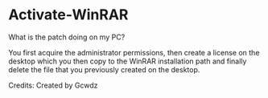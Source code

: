 # Activate-WinRAR

What is the patch doing on my PC?

You first acquire the administrator permissions, then create a license on the desktop which you then copy to the WinRAR installation path and finally delete the file that you previously created on the desktop.



Credits:
  Created by Gcwdz
